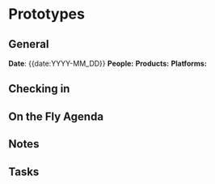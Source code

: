 # Prototypes 
## General
**Date**: {{date:YYYY-MM_DD}}
**People:**
**Products:**
**Platforms:**


## Checking in

## On the Fly Agenda

## Notes

## Tasks
